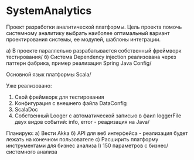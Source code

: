 # SystemAnalytics

Проект разработки аналитической платформы. Цель проекта помочь системному аналитику
 выбрать наиболее оптимальный вариант проектирования системы, ее модулей, шаблоны интеграции.
 
а) В проекте параллельно разрабатывается собственный фреймворк тестирования/
б) Система Dependency injection реализована через паттерн фабрика, пример реализация Spring Java Config/

Основной язык платформы Scala/

Уже реализовано:
1. Свой фреймворк для тестирования
2. Конфигурация с внешнего файла DataConfig
3. ScalaDoc
4. Собственный Looger  с автоматической записью в фаил loggerFile двух видов событий: info, error - реадизация на Java/

Планирую:
а) Вести Akka
б) API для веб интерфейса - реализация будет лежать на конечном пользователе
с) Расширить платформу инструментами для бизнес анализа
l) 150 параметров с бизнес/системного анализа


